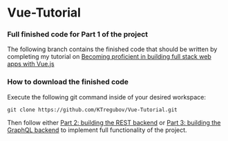 # Vue-Tutorial
### Full finished code for Part 1 of the project
The following branch contains the finished code that should be written by completing my tutorial on [Becoming proficient in building full stack web apps with Vue.js](https://medium.com/@KirillTregubov/becoming-proficient-in-vue-js-part-one-a2e122d1b9e8)

### How to download the finished code
Execute the following git command inside of your desired workspace:
```
git clone https://github.com/KTregubov/Vue-Tutorial.git
```

Then follow either [Part 2: building the REST backend](https://medium.com/@KirillTregubov/becoming-proficient-in-vue-js-part-two-ea4b54f0b5ea) or [Part 3: building the GraphQL backend](https://medium.com/@KirillTregubov/becoming-proficient-in-vue-js-part-three-8ac76928ec35) to implement full functionality of the project.